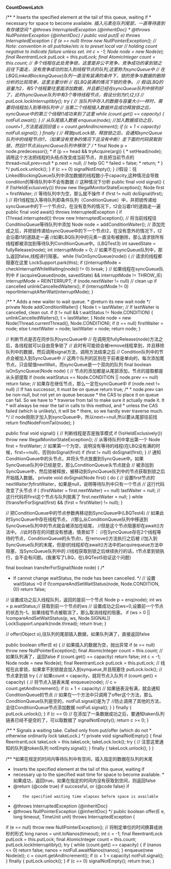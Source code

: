 **CountDownLatch**

  /**
     * Inserts the specified element at the tail of this queue, waiting if
     * necessary for space to become available.
     *插入元素在队列尾部，一直等待直到有存储空间
     * @throws InterruptedException {@inheritDoc}
     * @throws NullPointerException {@inheritDoc}
     */
    public void put(E e) throws InterruptedException {
        if (e == null) throw new NullPointerException();
        // Note: convention in all put/take/etc is to preset local var
        // holding count negative to indicate failure unless set.
        int c = -1;
        Node<E> node = new Node<E>(e);
        final ReentrantLock putLock = this.putLock;
        final AtomicInteger count = this.count;
        // 多个线程在此处竞争锁，这里是非公平竞争，竞争成功的拿到锁之后往下面走，没有竞争成功的加入到线程节点的队列,这里称为syncQueue中
     // 在LBQ(LinkedBlockingQueue)队列一直没有装满的条件下，锁的竞争与数据的删除分析的比较简单，这里主要分析
     // 在LBQ装满的情况下锁的竞争。
     // 假设LBQ的容量为2，有5个线程要往里面添加数据，并且都已经在syncQueue队列中排列好了，此时syncQueue队列中有3个等待线程节点，假设分别为t1,t2,t3
     // 
        putLock.lockInterruptibly();
        try {
              // 当队列中存入的数据与容量大小一样时，需要将线程加入到等待队列中
              // 当第二个线程插入数据并且成功释放锁之后，syncQueue中的第三个线程t1成功来到了这里
            while (count.get() == capacity) {
                notFull.await();
            }
            // 从队尾插入数据
            enqueue(node);
            //加入数据成功之后，count+1 ,方法是返回旧值
            c = count.getAndIncrement();
            if (c + 1 < capacity)
                notFull.signal();
        } finally {
        // 释放putLock锁，释放锁之后，会通知syncQueue队列中的线程节点t1，（如果没有竞争的情况下且没有中断）走下面的代码获取到锁，然后t1节点从syncQueue队列中移除了
        /**
        *   final Node p = node.predecessor();
               *          if (p == head && tryAcquire(arg)) {
               *              setHead(node);调用这个方法把线程的头结点改变成当前节点，并且把当前节点的thread=null,prev=null
                *             p.next = null; // help GC
                 *            failed = false;
                  *           return;
                *         }
        */
            putLock.unlock();
        }
        if (c == 0)
            signalNotEmpty();
    }
    //假设：往LinkedBlockingQueue队列中添加数据的线程数小于capacity,这种情况会导致condition的等待队列中不会有数据
    // 这种情况下分析
      public final void signal() {
                if (!isHeldExclusively())
                    throw new IllegalMonitorStateException();
                Node first = firstWaiter;
                // 等待队列中为空，那么就不操作
                if (first != null)
                    doSignal(first);
            }
    // 将t1线程加入等待队列即条件队列（ConditionQueue）中，并把锁传递给syncQueue中的下一个节点t2，在没有意外的情况下，t2会沿着t1的道路走一遍
      public final void await() throws InterruptedException {
                if (Thread.interrupted())
                    throw new InterruptedException();
                    // 将当前线程往ConditinoQueue等待队列中添加
                Node node = addConditionWaiter();
                // 添加完成之后，并把锁传递给syncQueue中的下一个节点t2，在没有意外的情况下，t2会沿着t1的道路走一遍
                //如果LBQ队列中的元素一直没有被删除，那么请求锁所有线程都被添加到等待队列ConditionQueue中。(LBQTest3)
                int savedState = fullyRelease(node);
                int interruptMode = 0;
                // 如果不在syncQueue队列中，那么返回false,线程进行阻塞。
                while (!isOnSyncQueue(node)) {
                // 请求的线程都阻塞在这里
                    LockSupport.park(this);
                    if ((interruptMode = checkInterruptWhileWaiting(node)) != 0)
                        break;
                }
                // 如果线程在syncQueue队列中
                if (acquireQueued(node, savedState) && interruptMode != THROW_IE)
                    interruptMode = REINTERRUPT;
                if (node.nextWaiter != null) // clean up if cancelled
                    unlinkCancelledWaiters();
                if (interruptMode != 0)
                    reportInterruptAfterWait(interruptMode);
            }


   /**
         * Adds a new waiter to wait queue.
         * @return its new wait node
         */
        private Node addConditionWaiter() {
            Node t = lastWaiter;
            // If lastWaiter is cancelled, clean out.
            if (t != null && t.waitStatus != Node.CONDITION) {
                unlinkCancelledWaiters();
                t = lastWaiter;
            }
            Node node = new Node(Thread.currentThread(), Node.CONDITION);
            if (t == null)
                firstWaiter = node;
            else
                t.nextWaiter = node;
            lastWaiter = node;
            return node;
        }

// 判断节点是否在同步队列syncQueue中
// 在调用完fullyRelease(node)方法之后，各线程就可以自由竞争锁了
// 此时有可能锁会被remove线程拿到，并且移除队列中的数据，然后调用signal方法，调用方法结束之后
// Condition队列中的节点会被加入到SyncQueue中
// 这两个队列的区别在于前者是单向的，每次添加尾节点，只会赋值nextWait，而syncQueue是一个双向的队列
   final boolean isOnSyncQueue(Node node) {
   // 节点的添加都是从尾部添加，节点的提取都是从头部提取
                if (node.waitStatus == Node.CONDITION || node.prev == null)
                    return false;
                    // 如果存在继任节点，那么一定在syncQueue中
                if (node.next != null) // If has successor, it must be on queue
                    return true;
                /*
                 * node.prev can be non-null, but not yet on queue because
                 * the CAS to place it on queue can fail. So we have to
                 * traverse from tail to make sure it actually made it.  It
                 * will always be near the tail in calls to this method, and
                 * unless the CAS failed (which is unlikely), it will be
                 * there, so we hardly ever traverse much.
                 */
                 // node刚刚才加入到syncQueue中，所以next==null,所以要从尾部往前找
                return findNodeFromTail(node);
            }
    
    
    
    
 public final void signal() {
 // 判断线程是否是独享模式
                if (!isHeldExclusively())
                    throw new IllegalMonitorStateException();
                    // 从等待队列中拿出第一个
                Node first = firstWaiter;
                // 如果第一个为空，说明没有等待的线程(在LBQ没有满的时候，first==null)，否则doSignal(first)
                if (first != null)
                    doSignal(first);
            }
 // 通知ConditionQueue中的头节点，并将头节点放置到SyncQueue中。如果SyncQueue队列中已经是空，那么ConditionQueue头节点就会
          // 被添加到SyncQueue中，然后锁被释放，被移动到SyncQueue队列中的节点获取到锁之后开始插入数据。
 private void doSignal(Node first) {
        do {
        // 设置first节点的nextWaiter为firstWaiter，如果是null，说明等待队列中只有一个节点
        // 这行代码改变了头节点
            if ( (firstWaiter = first.nextWaiter) == null)
                lastWaiter = null;
                // 这行代码将first这个节点与队列脱离了
            first.nextWaiter = null;
        } while (!transferForSignal(first) &&
                 (first = firstWaiter) != null);
    }

// 把ConditionQueue中的节点参数再移动到SyncQueue中(LBQTest4)
// 如果此时SyncQueue中存在线程节点，
//那么从ConditionQueue队列中移送到SyncQueue队列中的节点就会被添加在结尾，
//但是这个节点阻塞却在await()方法中。
//此时存在的问题没有想通，情景如下：
//在SyncQueue存在2个线程等待的节点，ConditionQueue的头节点t，在remove()方法执行之后被
//加入到SyncQueue队列的末尾，但是t的线程却在await()方法中的acquirequeue方法中阻塞，当SyncQueue队列中的
//线程获取到锁之后继续执行的话，t节点拿到锁执行，会不会有问题。(我重写了LBQ，在LBQTest5验证这个问题)

final boolean transferForSignal(Node node) {
/*
 * If cannot change waitStatus, the node has been cancelled.
 */
 // 设置waitStatus =0
if (!compareAndSetWaitStatus(node, Node.CONDITION, 0))
    return false;

// 设置成功之后入线程队列，返回的是前一个节点
Node p = enq(node);
int ws = p.waitStatus;// 获取到前一个节点的ws
// 设置成功之后ws=0,设置前一个节点的状态为-1。如果线程节点被取消了，那么取消线程的阻塞。
if (ws > 0 || !compareAndSetWaitStatus(p, ws, Node.SIGNAL))
LockSupport.unpark(node.thread);
return true;
}






// offer(Object o),往队列的尾部插入数据，如果队列满了，直接返回false

public boolean offer(E e) {
// 如果插入的数据为空，抛出异常
if (e == null) throw new NullPointerException();
final AtomicInteger count = this.count;
// 如果队列满了，返回false
if (count.get() == capacity)
    return false;
int c = -1;
Node<E> node = new Node<E>(e);
final ReentrantLock putLock = this.putLock;
// 线程在此拿锁，如果拿不到锁就会加入到synqueue,并且阻塞住
putLock.lock();
// 节点拿到锁
try {
// 如果count < capacity，就将节点入队列
    if (count.get() < capacity) {
    // 将节点入链表末尾
        enqueue(node);
        // 
        c = count.getAndIncrement();
        if (c + 1 < capacity)
        // 如果链表没有满，就会通知ConditionQueue的节点
        // 如果在一个方法中只调用了offer这个方法，那么ConditionQueue队列是空的，notFull.signal()是为了
        //防止调用了其他的方法，会往ConditionQueue节点添加数据
            notFull.signal();
    }
} finally {
    putLock.unlock();
}
if (c == 0)
// 在添加了一条数据成功之后，要通知taken队列链表已经不是空的了，可以取数据了
    signalNotEmpty();
return c >= 0;
}

   /**
     * Signals a waiting take. Called only from put/offer (which do not
     * otherwise ordinarily lock takeLock.)
     */
    private void signalNotEmpty() {
        final ReentrantLock takeLock = this.takeLock;
        takeLock.lock();
        try {
        // 注意这里通知的队列是token队列
            notEmpty.signal();
        } finally {
            takeLock.unlock();
        }
    }
    
    
/**
*如果在规定的时间内等待队列中有空间，插入指定的数据在队列的末尾
* Inserts the specified element at the tail of this queue, waiting if
* necessary up to the specified wait time for space to become available.
*如果成功，返回true，如果在指定的时间内没有获取到空间，则返回false
* @return {@code true} if successful, or {@code false} if
*         the specified waiting time elapses before space is available
* @throws InterruptedException {@inheritDoc}
* @throws NullPointerException {@inheritDoc}
*/
public boolean offer(E e, long timeout, TimeUnit unit)
throws InterruptedException {

if (e == null) throw new NullPointerException();
// 将制定单位的时间换算成纳秒的形式
long nanos = unit.toNanos(timeout);
int c = -1;
final ReentrantLock putLock = this.putLock;
final AtomicInteger count = this.count;
putLock.lockInterruptibly();
try {
while (count.get() == capacity) {
    if (nanos <= 0)
        return false;
    nanos = notFull.awaitNanos(nanos);
}
enqueue(new Node<E>(e));
c = count.getAndIncrement();
if (c + 1 < capacity)
    notFull.signal();
} finally {
putLock.unlock();
}
if (c == 0)
signalNotEmpty();
return true;
}













